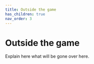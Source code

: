 ```yaml
---
title: Outside the game
has_children: true
nav_order: 3
---
```


# Outside the game
Explain here what will be gone over here. 

